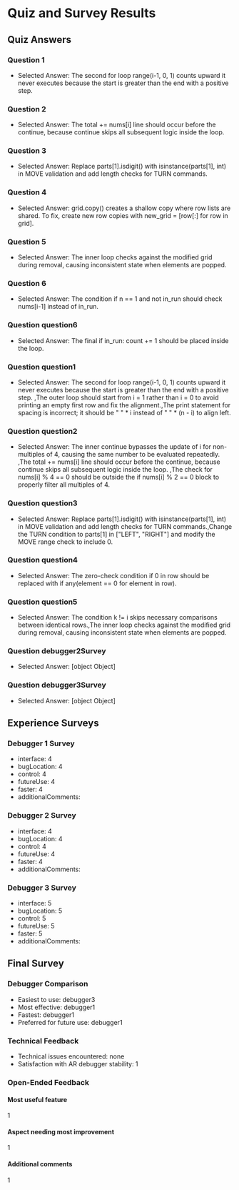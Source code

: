 # Quiz and Survey Results

## Quiz Answers

### Question 1
- Selected Answer: The second for loop range(i-1, 0, 1) counts upward
 it never executes because the start is greater than the end with a positive step. 

### Question 2
- Selected Answer: The total += nums[i] line should occur before the continue, because continue skips all subsequent logic inside the loop. 

### Question 3
- Selected Answer: Replace parts[1].isdigit() with isinstance(parts[1], int) in MOVE validation and add length checks for TURN commands.

### Question 4
- Selected Answer: grid.copy() creates a shallow copy where row lists are shared. To fix, create new row copies with new_grid = [row[:] for row in grid].

### Question 5
- Selected Answer: The inner loop checks against the modified grid during removal, causing inconsistent state when elements are popped.

### Question 6
- Selected Answer: The condition if n == 1 and not in_run should check nums[i-1] instead of in_run.

### Question question6
- Selected Answer: The final if in_run: count += 1 should be placed inside the loop.

### Question question1
- Selected Answer: The second for loop range(i-1, 0, 1) counts upward
 it never executes because the start is greater than the end with a positive step. ,The outer loop should start from i = 1 rather than i = 0 to avoid printing an empty first row and fix the alignment.,The print statement for spacing is incorrect; it should be " " * i instead of " " * (n - i) to align left. 

### Question question2
- Selected Answer: The inner continue bypasses the update of i for non-multiples of 4, causing the same number to be evaluated repeatedly. ,The total += nums[i] line should occur before the continue, because continue skips all subsequent logic inside the loop. ,The check for nums[i] % 4 == 0 should be outside the if nums[i] % 2 == 0 block to properly filter all multiples of 4.  

### Question question3
- Selected Answer: Replace parts[1].isdigit() with isinstance(parts[1], int) in MOVE validation and add length checks for TURN commands.,Change the TURN condition to parts[1] in ["LEFT", "RIGHT"] and modify the MOVE range check to include 0.

### Question question4
- Selected Answer: The zero-check condition if 0 in row should be replaced with if any(element == 0 for element in row).

### Question question5
- Selected Answer: The condition k != i skips necessary comparisons between identical rows.,The inner loop checks against the modified grid during removal, causing inconsistent state when elements are popped.

### Question debugger2Survey
- Selected Answer: [object Object]

### Question debugger3Survey
- Selected Answer: [object Object]

## Experience Surveys

### Debugger 1 Survey
- interface: 4
- bugLocation: 4
- control: 4
- futureUse: 4
- faster: 4
- additionalComments: 

### Debugger 2 Survey
- interface: 4
- bugLocation: 4
- control: 4
- futureUse: 4
- faster: 4
- additionalComments: 

### Debugger 3 Survey
- interface: 5
- bugLocation: 5
- control: 5
- futureUse: 5
- faster: 5
- additionalComments: 

## Final Survey

### Debugger Comparison
- Easiest to use: debugger3
- Most effective: debugger1
- Fastest: debugger1
- Preferred for future use: debugger1

### Technical Feedback
- Technical issues encountered: none
- Satisfaction with AR debugger stability: 1

### Open-Ended Feedback
#### Most useful feature
1

#### Aspect needing most improvement
1

#### Additional comments
1
